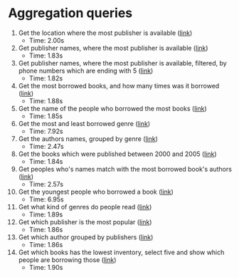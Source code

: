 # Aggregation queries

1. Get the location where the most publisher is available ([link](A01.js))
    * Time: 2.00s
2. Get publisher names, where the most publisher is available ([link](A02.js))
    * Time: 1.83s
3. Get publisher names, where the most publisher is available, filtered, by phone numbers which are ending with 5 ([link](A03.js))
    * Time: 1.82s
4. Get the most borrowed books, and how many times was it borrowed ([link](A04.js))
    * Time: 1.88s
5. Get the name of the people who borrowed the most books ([link](A05.js))
    * Time: 1.85s
6. Get the most and least borrowed genre ([link](A06.js))
    * Time: 7.92s
7. Get the authors names, grouped by genre ([link](A07.js))
    * Time: 2.47s
8. Get the books which were published between 2000 and 2005 ([link](A08.js))
    * Time: 1.84s
9. Get peoples who's names match with the most borrowed book's authors ([link](A09.js))
    * Time: 2.57s
10. Get the youngest people who borrowed a book ([link](A10.js))
    * Time: 6.95s
11. Get what kind of genres do people read ([link](A11.js))
    * Time: 1.89s
12. Get which publisher is the most popular ([link](A12.js))
    * Time: 1.86s
13. Get which author grouped by publishers ([link](A13.js))
    * Time: 1.86s
14. Get which books has the lowest inventory, select five and show which people are borrowing those ([link](A14.js))
    * Time: 1.90s
